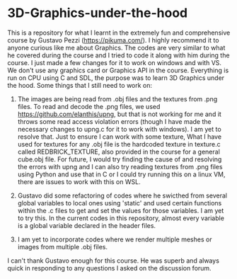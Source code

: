 # 3D-Graphics-under-the-hood

This is a repository for what I learnt in the extremely fun and comprehensive course by Gustavo Pezzi (https://pikuma.com/). I highly recommend it to anyone curious like me about Graphics. The codes are very similar to what he covered during the course and I tried to code it along with him during the course. I just made a few changes for it to work on windows and with VS. We don't use any graphics card or Graphics API in the course. Everything is run on CPU using C and SDL, the purpose was to learn 3D Graphics under the hood. Some things that I still need to work on:

1) The images are being read from .obj files and the textures from .png files. To read and decode the .png files, we used https://github.com/elanthis/upng, but that is not working for me and it throws some read access violation errors (though I have made the necessary changes to upng.c for it to work with windows). I am yet to resolve that. Just to ensure I can work with some texture, What I have used for textures for any .obj file is the hardcoded texture in texture.c called REDBRICK_TEXTURE, also provided in the course for a general cube.obj file. 
For future, I would try finding the cause of and resolving the errors with upng and I can also try reading textures from .png files using Python and use that in C or I could try running this on a linux VM, there are issues to work with this on WSL. 

2) Gustavo did some refactoring of codes where he swicthed from several global variables to local ones using 'static' and used certain functions within the .c files to get and set the values for those variables. I am yet to try this. In the current codes in this repository, almost every variable is a global variable declared in the header files. 

3) I am yet to incorporate codes where we render multiple meshes or images from multiple .obj files.

I can't thank Gustavo enough for this course. He was superb and always quick in responding to any questions I asked on the discussion forum. 

